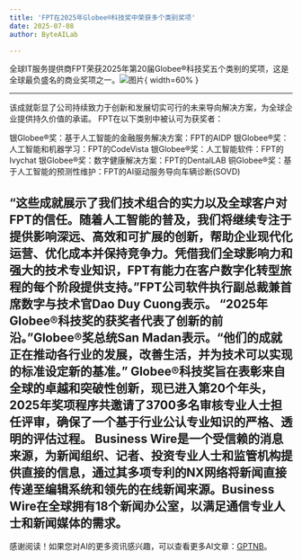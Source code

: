 ```yaml
---
title: 'FPT在2025年Globee®科技奖中荣获多个类别奖项'
date: 2025-07-08
author: ByteAILab

---
```


全球IT服务提供商FPT荣获2025年第20届Globee®科技奖五个类别的奖项，这是全球最负盛名的商业奖项之一。![图片](https://ai-techpark.com/wp-content/uploads/FPT-Named.jpg){ width=60% }

---
该成就彰显了公司持续致力于创新和发展切实可行的未来导向解决方案，为全球企业提供持久价值的承诺。
FPT在以下类别中被认可为获奖者：

银Globee®奖：基于人工智能的金融服务解决方案：FPT的AIDP
银Globee®奖：人工智能和机器学习：FPT的CodeVista
银Globee®奖：人工智能软件：FPT的Ivychat
银Globee®奖：数字健康解决方案：FPT的DentalLAB
铜Globee®奖：基于人工智能的预测性维护：FPT的AI驱动服务导向车辆诊断(SOVD)

“这些成就展示了我们技术组合的实力以及全球客户对FPT的信任。随着人工智能的普及，我们将继续专注于提供影响深远、高效和可扩展的创新，帮助企业现代化运营、优化成本并保持竞争力。凭借我们全球影响力和强大的技术专业知识，FPT有能力在客户数字化转型旅程的每个阶段提供支持。”FPT公司软件执行副总裁兼首席数字与技术官Dao Duy Cuong表示。
“2025年Globee®科技奖的获奖者代表了创新的前沿。”Globee®奖总统San Madan表示。“他们的成就正在推动各行业的发展，改善生活，并为技术可以实现的标准设定新的基准。”
Globee®科技奖旨在表彰来自全球的卓越和突破性创新，现已进入第20个年头，2025年奖项程序共邀请了3700多名审核专业人士担任评审，确保了一个基于行业公认专业知识的严格、透明的评估过程。
Business Wire是一个受信赖的消息来源，为新闻组织、记者、投资专业人士和监管机构提供直接的信息，通过其多项专利的NX网络将新闻直接传递至编辑系统和领先的在线新闻来源。Business Wire在全球拥有18个新闻办公室，以满足通信专业人士和新闻媒体的需求。
---
感谢阅读！如果您对AI的更多资讯感兴趣，可以查看更多AI文章：[GPTNB](https://gptnb.com)。